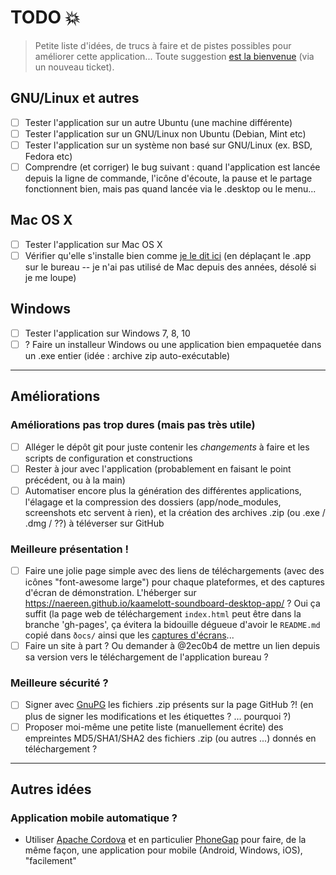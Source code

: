 # TODO :boom:
> Petite liste d'idées, de trucs à faire et de pistes possibles pour améliorer cette application...
> Toute suggestion [est la bienvenue](https://github.com/Naereen/kaamelott-soundboard-desktop-app/issues/new) (via un nouveau ticket).

## GNU/Linux et autres
- [ ] Tester l'application sur un autre Ubuntu (une machine différente)
- [ ] Tester l'application sur un GNU/Linux non Ubuntu (Debian, Mint etc)
- [ ] Tester l'application sur un système non basé sur GNU/Linux (ex. BSD, Fedora etc)
- [ ] Comprendre (et corriger) le bug suivant : quand l'application est lancée depuis la ligne de commande, l'icône d'écoute, la pause et le partage fonctionnent bien, mais pas quand lancée via le .desktop ou le menu...

## Mac OS X
- [ ] Tester l'application sur Mac OS X
- [ ] Vérifier qu'elle s'installe bien comme [je le dit ici](https://github.com/Naereen/kaamelott-soundboard-desktop-app/releases/latest) (en déplaçant le .app sur le bureau -- je n'ai pas utilisé de Mac depuis des années, désolé si je me loupe)

## Windows
- [ ] Tester l'application sur Windows 7, 8, 10
- [ ] ? Faire un installeur Windows ou une application bien empaquetée dans un .exe entier (idée : archive zip auto-exécutable)

----

## Améliorations
### Améliorations pas trop dures (mais pas très utile)
- [ ] Alléger le dépôt git pour juste contenir les *changements* à faire et les scripts de configuration et constructions
- [ ] Rester à jour avec l'application (probablement en faisant le point précédent, ou à la main)
- [ ] Automatiser encore plus la génération des différentes applications, l'élagage et la compression des dossiers (app/node_modules, screenshots etc servent à rien), et la création des archives .zip (ou .exe / .dmg / ??) à téléverser sur GitHub

### Meilleure présentation !
- [ ] Faire une jolie page simple avec des liens de téléchargements (avec des icônes "font-awesome large") pour chaque plateformes, et des captures d'écran de démonstration. L'héberger sur https://naereen.github.io/kaamelott-soundboard-desktop-app/ ? Oui ça suffit (la page web de téléchargement `index.html` peut être dans la branche 'gh-pages', ça évitera la bidouille dégueue d'avoir le `README.md` copié dans `ðocs/` ainsi que les [captures d'écrans](screenshots/)...
- [ ] Faire un site à part ? Ou demander à @2ec0b4 de mettre un lien depuis sa version vers le téléchargement de l'application bureau ?

### Meilleure sécurité ?
- [ ] Signer avec [GnuPG](http://perso.crans.org/besson/pgp.html) les fichiers .zip présents sur la page GitHub ?! (en plus de signer les modifications et les étiquettes ? ... pourquoi ?)
- [ ] Proposer moi-même une petite liste (manuellement écrite) des empreintes MD5/SHA1/SHA2 des fichiers .zip (ou autres ...) donnés en téléchargement ?

----

## Autres idées
### Application mobile automatique ?
- Utiliser [Apache Cordova](https://cordova.apache.org/#getstarted) et en particulier [PhoneGap](https://build.phonegap.com/people/sign_in) pour faire, de la même façon, une application pour mobile (Android, Windows, iOS), "facilement"
